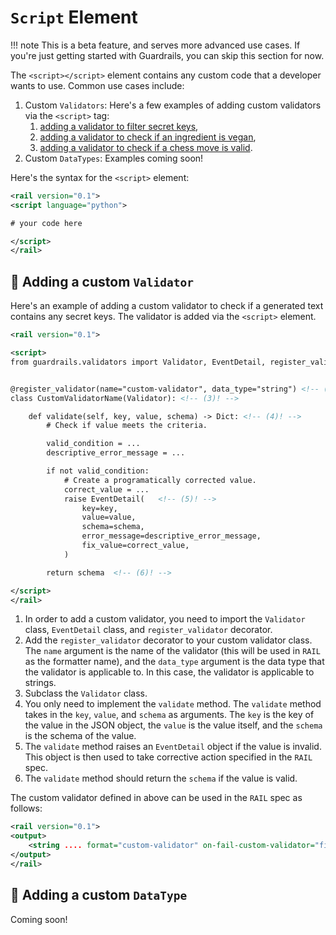 # `Script` Element

!!! note
    This is a beta feature, and serves more advanced use cases. If you're just getting started with Guardrails, you can skip this section for now.


The `<script></script>` element contains any custom code that a developer wants to use. Common use cases include:

1. Custom `Validators`: Here's a few examples of adding custom validators via the `<script>` tag:
      1. [adding a validator to filter secret keys](../examples/no_secrets_in_generated_text.ipynb),
      2. [adding a validator to check if an ingredient is vegan](../examples/recipe_generation.ipynb),
      3. [adding a validator to check if a chess move is valid](../examples/valid_chess_moves.ipynb).
2. Custom `DataTypes`: Examples coming soon!


Here's the syntax for the `<script>` element:

```xml
<rail version="0.1">
<script language="python">

# your code here

</script>
</rail>
```



## 🔐 Adding a custom `Validator`

Here's an example of adding a custom validator to check if a generated text contains any secret keys. The validator is added via the `<script>` element.

```xml
<rail version="0.1">

<script>
from guardrails.validators import Validator, EventDetail, register_validator <!-- (1)! -->


@register_validator(name="custom-validator", data_type="string") <!-- (2)! -->
class CustomValidatorName(Validator): <!-- (3)! -->

    def validate(self, key, value, schema) -> Dict: <!-- (4)! -->
        # Check if value meets the criteria.

        valid_condition = ...
        descriptive_error_message = ...

        if not valid_condition:
            # Create a programatically corrected value.
            correct_value = ...
            raise EventDetail(   <!-- (5)! -->
                key=key,
                value=value,
                schema=schema,
                error_message=descriptive_error_message,
                fix_value=correct_value,
            )

        return schema  <!-- (6)! -->

</script>
</rail>
```

1. In order to add a custom validator, you need to import the `Validator` class, `EventDetail` class, and `register_validator` decorator.
2. Add the `register_validator` decorator to your custom validator class. The `name` argument is the name of the validator (this will be used in `RAIL` as the formatter name), and the `data_type` argument is the data type that the validator is applicable to. In this case, the validator is applicable to strings.
3. Subclass the `Validator` class.
4. You only need to implement the `validate` method. The `validate` method takes in the `key`, `value`, and `schema` as arguments. The `key` is the key of the value in the JSON object, the `value` is the value itself, and the `schema` is the schema of the value.
5. The `validate` method raises an `EventDetail` object if the value is invalid. This object is then used to take corrective action specified in the `RAIL` spec.
6. The `validate` method should return the `schema` if the value is valid.


The custom validator defined in above can be used in the `RAIL` spec as follows:

```xml
<rail version="0.1">
<output>
    <string .... format="custom-validator" on-fail-custom-validator="fix">
</output>
</rail>
```


## 🧭 Adding a custom `DataType`

Coming soon!
